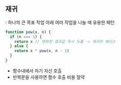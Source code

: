 ## 재귀

: 하나의 큰 목표 작업 아래 여러 작업을 나눌 때 유용한 패턴

```js
function pow(x, n) {
  if (n === 1) {
    return x // 명화한 결과값 즉시 도출 -> 재귀의 베이스
  } else {
    return x * pow(x, n - 1)
  }
}
```

- 함수내에서 자기 자신 호출
- 반복문을 사용하면 함수 호출 비용 절약
